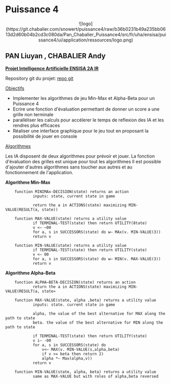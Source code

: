 Puissance 4
===========
<center>
![logo](https://git.chabalier.com/snowert/puissance4/raw/b36b0231b49a235bb0613d2d60b04b2cd3c080da/Pan_Chabalier_Puissance4/src/fr/uha/ensisa/puissance4/ui/application/ressources/logo.png)
</center>

PAN Liuyan , CHABALIER Andy
-----------

<u>**Projet Intelligence Artificielle ENSISA 2A IR**</u>

Repository git du projet: [repo git](https://git.chabalier.com/snowert/puissance4)

<u>Objectifs</u>

- Implementer les algorithmes de jeu Min-Max et Alpha-Beta pour un Puissance 4
- Ecrire une fonction d'évaluation permettant de donner un score a une grille non terminale
- paralléliser les calculs pour accélerer le temps de reflexion des IA et les rendres plus efficaces
- Réaliser une interface graphique pour le jeu tout en proposant la possibilité de jouer en console

<u>Algorithmes</u>

Les IA disposent de deux algorithmes pour prévoir et jouer. La fonction d'évaluation des grilles est unique pour tout les algorithmes
Il est possible d'ajouter d'autres algorithmes sans toucher aux autres et au fonctionnement de l'application.

**Algorithme Min-Max**

		function MINIMAx-DECISION(state) returns an action
				inputs: state, current state in game

				return the a in ACTIONS(state) maximizing MIN-VALUE(RESULT(a, state))

		function MAX-VALUE(state) returns a utility value
				if TERMINAL-TEST(state) then return UTILITY(8tate)
				v <— —00
				for a, s in SUCCESSORS(state) do w— MAx(v. MIN-VALUE(3))
				return v

		function MIN-VALUE(state) returns a utility value
				if TERMINAL-TEST(state) then return UTILITY(state)
				v <— 00
				for a, s in SUCCESSORS(state) do w— MIN(v. MAX-VALUE(3))
				return v
				
				
**Algorithme Alpha-Beta**

		function ALPHA—BETA-DECISION(state) returns an action
				return the a in ACTIONS(state) maximizing MIN-VALUE(RESULT(a, state»

		function MAX-VALUE(state, alpha ,beta) returns a utility value
				inputs: state. current state in game

				alpha, the value of the best alternative for MAX along the path to state
				beta. the value of the best alternative for MIN along the path to state

				if TERMINAL-TEST(state) then return UTILITY(state)
				v i— -00
				for a, s in SUCCESSORS(state) do
					v<— MAX(v. MIN-VALUE(s,alpha,beta)
					if v >= beta then return 2)
					alpha *— Max(alpha,v))
				return v

		function MIN-VALUE(state, alpha, beta) returns a utility value
				same as MAX-VALUE but with roles of alpha,beta reversed



